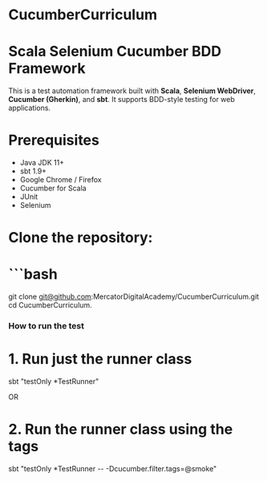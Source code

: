 # CucumberCurriculum

# Scala Selenium Cucumber BDD Framework

This is a test automation framework built with **Scala**, **Selenium WebDriver**, **Cucumber (Gherkin)**, and **sbt**. 
It supports BDD-style testing for web applications.

# Prerequisites

- Java JDK 11+
- sbt 1.9+
- Google Chrome / Firefox
- Cucumber for Scala
- JUnit
- Selenium

# Clone the repository:
# ```bash
git clone git@github.com:MercatorDigitalAcademy/CucumberCurriculum.git
cd CucumberCurriculum.

### How to run the test

# 1. Run just the runner class
sbt "testOnly *TestRunner"

OR
# 2. Run the runner class using the tags
sbt "testOnly *TestRunner -- -Dcucumber.filter.tags=@smoke"

